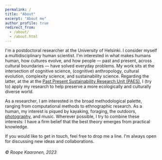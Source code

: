 ```yaml
---
permalink: /
title: "About"
excerpt: "About me"
author_profile: true
redirect_from: 
  - /about/
  - /about.html
---
```


I'm a postdoctoral researcher at the University of Helsinki. I consider myself a multidisciplinary human scientist. I'm interested in what makes humans human, how cultures evolve, and how people — past and present, across cultural boundaries — have solved everyday problems. My work sits at the intersection of cognitive science, (cognitive) anthropology, cultural evolution, complexity science, and sustainability science. Regarding the latter, at the at the [Past Present Sustainability Research Unit (PAES)](https://researchportal.helsinki.fi/en/organisations/past-present-sustainability-paes), I (try to) apply my research to help preserve a more ecologically and culturally diverse world.



As a researcher, I am interested in the broad methodological palette, ranging from computational methods to ethnographic research. As a human, my interest is piqued by kayaking, foraging, the outdoors, [photography](https://500px.com/p/roopekaaronen?view=photos), and music. Wherever possible, I try to combine these interests: I have a firm belief that the best theory emerges from practical knowledge.



If you would like to get in touch, feel free to drop me a line. I'm always open for discussing new ideas and collaborations.








###### © Roope Kaaronen, 2023